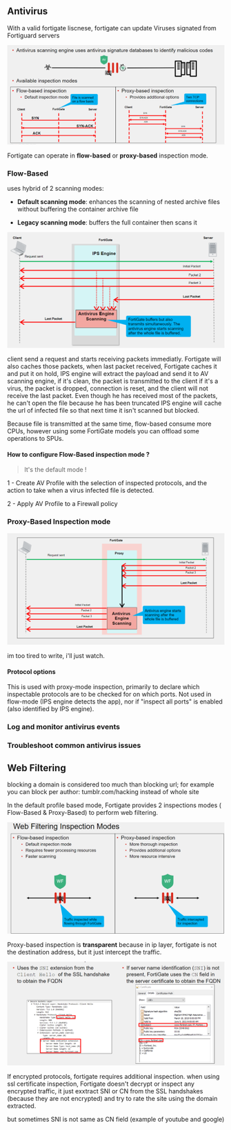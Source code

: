 ## Antivirus

With a valid fortigate liscnese, fortigate can update Viruses signated from Fortiguard servers


![av1](./images/Annotation%202024-03-22%20101526.png)

Fortigate can operate in **flow-based** or **proxy-based** inspection mode.

### Flow-Based

uses hybrid of 2 scanning modes:

- **Default scanning mode**:
enhances the scanning of nested archive files without buffering the container archive file

- **Legacy scanning mode**:
 buffers the full container then scans it


![av2](./images/Annotation%202024-03-22%20102321.png)

client send a request and starts receiving packets immediatly.
Fortigate will also caches those packets,
when last packet received, Fortigate caches it and put it on hold, IPS engine will extract the payload and send it to AV scanning engine,
if it's clean, the packet is transmitted to the client
if it's a virus, the packet is dropped, connection is reset, and the client will not receive the last packet. Even though he has received most of the packets, he can't open the file because he has been truncated 
IPS engine will cache the url of infected file so that next time it isn't scanned but blocked.

Because file is transmitted at the same time, flow-based consume more CPUs, however using some FortiGate models you can offload some operations to SPUs.

#### How to configure Flow-Based inspection mode ?

> It's the default mode !

1 - Create AV Profile with the selection of inspected protocols, and the action to take when a virus infected file is detected.

2 - Apply AV Profile to a Firewall policy

### Proxy-Based Inspection mode

![av4](./images/Annotation%202024-03-22%20104122.png)

im too tired to write, i'll just watch.

#### Protocol options

This is used with proxy-mode inspection, primarily to declare which inspectable protocols are to be checked for on which ports. Not used in flow-mode (IPS engine detects the app), nor if "inspect all ports" is enabled (also identified by IPS engine).

### Log and monitor antivirus events
### Troubleshoot common antivirus issues

## Web Filtering

blocking a domain is considered too much than blocking url;
for example you can block per author:
tumblr.com/hacking instead of whole site

In the default profile based mode, Fortigate provides 2 inspections modes ( Flow-Based & Proxy-Based) to perform web filtering.

![av6](./images/Annotation%202024-03-22%20113326.png)

Proxy-based inspection is **transparent** because in ip layer, fortigate is not the destination address, but it just intercept the traffic.

![av7](./images/Annotation%202024-03-22%20114011.png)

If encrypted protocols, fortigate requires additional inspection.
when using ssl certificate inspection, Fortigate doesn't decrypt or inspect any encrypted traffic, it just exxtract SNI or CN from the SSL handshakes (because they are not encrypted) and try to rate the site using the domain extracted.

but sometimes SNI is not same as CN field (example of youtube and google)
